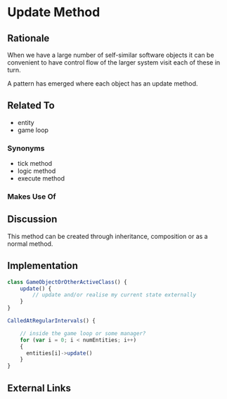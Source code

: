 # Update Method

## Rationale

When we have a large number of self-similar software objects it can be convenient to have control flow of the larger system visit each of these in turn.

A pattern has emerged where each object has an update method.

## Related To

- entity
- game loop

### Synonyms

- tick method
- logic method
- execute method

### Makes Use Of

## Discussion

This method can be created through inheritance, composition or as a normal method.


## Implementation

~~~javascript
class GameObjectOrOtherActiveClass() {
	update() {
		// update and/or realise my current state externally
	}
}

CalledAtRegularIntervals() {

	// inside the game loop or some manager?
    for (var i = 0; i < numEntities; i++)
    {
      entities[i]->update()
    }
}


~~~

## External Links

